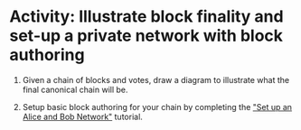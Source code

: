 # Activity: Illustrate block finality and set-up a private network with block authoring

1. Given a chain of blocks and votes, draw a diagram to illustrate what the final canonical chain will be.

2. Setup basic block authoring for your chain by completing the ["Set up an Alice and Bob Network"](https://docs.substrate.io/tutorials/v3/private-network/) tutorial.
